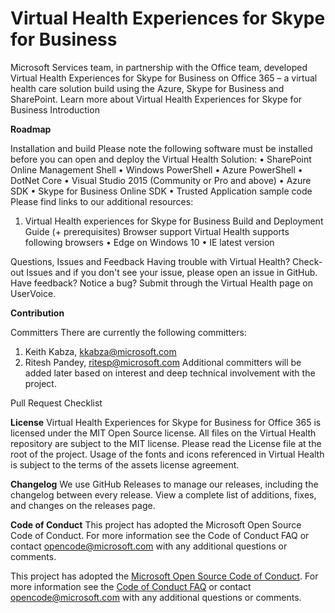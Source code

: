 
# Virtual Health Experiences for Skype for Business

Microsoft Services team, in partnership with the Office team, developed Virtual Health Experiences for Skype for Business on Office 365 – a virtual health care solution build using the Azure, Skype for Business and SharePoint.
Learn more about Virtual Health Experiences for Skype for Business 
Introduction

<b>Roadmap</b>

Installation and build
 Please note the following software must be installed before you can open and deploy the Virtual Health Solution:
•	SharePoint Online Management Shell
•	Windows PowerShell
•	Azure PowerShell
•	DotNet Core
•	Visual Studio 2015 (Community or Pro and above)
•	Azure SDK
•	Skype for Business Online SDK
•	Trusted Application sample code
Please find links to our additional resources:
1.	Virtual Health experiences for Skype for Business Build and Deployment Guide (+ prerequisites)
 Browser support
Virtual Health supports following browsers
•	Edge on Windows 10
•	IE latest version

Questions, Issues and Feedback
Having trouble with Virtual Health? Check-out Issues and if you don't see your issue, please open an issue in GitHub.
Have feedback? Notice a bug? Submit through the Virtual Health page on UserVoice.

<b>Contribution</b>

Committers
There are currently the following committers:
1.	Keith Kabza, kkabza@microsoft.com
2.	Ritesh Pandey, ritesp@microsoft.com
Additional committers will be added later based on interest and deep technical involvement with the project.

Pull Request Checklist

<b>License</b>
Virtual Health Experiences for Skype for Business for Office 365 is licensed under the MIT Open Source license.
All files on the Virtual Health repository are subject to the MIT license. Please read the License file at the root of the project.
Usage of the fonts and icons referenced in Virtual Health is subject to the terms of the assets license agreement.


<b>Changelog</b>
We use GitHub Releases to manage our releases, including the changelog between every release. View a complete list of additions, fixes, and changes on the releases page.

<b>Code of Conduct</b>
This project has adopted the Microsoft Open Source Code of Conduct. For more information see the Code of Conduct FAQ or contact opencode@microsoft.com with any additional questions or comments.

This project has adopted the [Microsoft Open Source Code of Conduct](https://opensource.microsoft.com/codeofconduct/). For more information see the [Code of Conduct FAQ](https://opensource.microsoft.com/codeofconduct/faq/) or contact [opencode@microsoft.com](mailto:opencode@microsoft.com) with any additional questions or comments.








